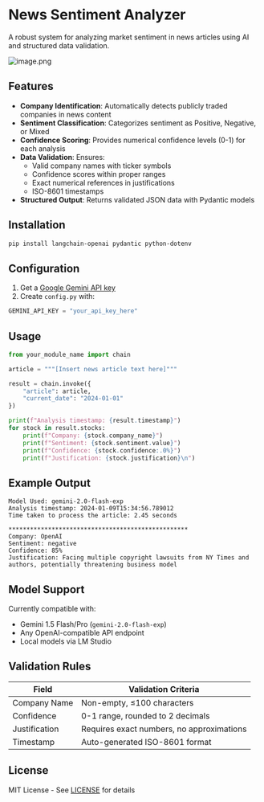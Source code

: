 # News Sentiment Analyzer

A robust system for analyzing market sentiment in news articles using AI and structured data validation.

![image.png](attachment:image.png)

## Features

- **Company Identification**: Automatically detects publicly traded companies in news content
- **Sentiment Classification**: Categorizes sentiment as Positive, Negative, or Mixed
- **Confidence Scoring**: Provides numerical confidence levels (0-1) for each analysis
- **Data Validation**: Ensures:
  - Valid company names with ticker symbols
  - Confidence scores within proper ranges
  - Exact numerical references in justifications
  - ISO-8601 timestamps
- **Structured Output**: Returns validated JSON data with Pydantic models

## Installation

```bash
pip install langchain-openai pydantic python-dotenv
```

## Configuration

1. Get a [Google Gemini API key](https://aistudio.google.com/app/apikey)
2. Create `config.py` with:
```python
GEMINI_API_KEY = "your_api_key_here"
```

## Usage

```python
from your_module_name import chain

article = """[Insert news article text here]"""

result = chain.invoke({
    "article": article,
    "current_date": "2024-01-01"
})

print(f"Analysis timestamp: {result.timestamp}")
for stock in result.stocks:
    print(f"Company: {stock.company_name}")
    print(f"Sentiment: {stock.sentiment.value}")
    print(f"Confidence: {stock.confidence:.0%}")
    print(f"Justification: {stock.justification}\n")
```

## Example Output

```
Model Used: gemini-2.0-flash-exp
Analysis timestamp: 2024-01-09T15:34:56.789012
Time taken to process the article: 2.45 seconds

**************************************************
Company: OpenAI
Sentiment: negative
Confidence: 85%
Justification: Facing multiple copyright lawsuits from NY Times and authors, potentially threatening business model
```

## Model Support

Currently compatible with:
- Gemini 1.5 Flash/Pro (`gemini-2.0-flash-exp`)
- Any OpenAI-compatible API endpoint
- Local models via LM Studio

## Validation Rules

| Field          | Validation Criteria                     |
|----------------|-----------------------------------------|
| Company Name   | Non-empty, ≤100 characters              |
| Confidence     | 0-1 range, rounded to 2 decimals        |
| Justification  | Requires exact numbers, no approximations |
| Timestamp      | Auto-generated ISO-8601 format          |

## License

MIT License - See [LICENSE](LICENSE) for details
